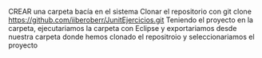 CREAR una carpeta bacía en el sistema
Clonar el repositorio con git clone https://github.com/iiberoberr/JunitEjercicios.git
Teniendo el proyecto en la carpeta, ejecutariamos la carpeta con Eclipse y exportariamos desde nuestra carpeta donde hemos clonado el repositroio y seleccionariamos el proyecto
